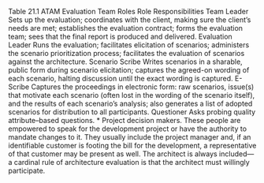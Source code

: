 Table 21.1 ATAM Evaluation Team Roles Role Responsibilities Team Leader Sets up the evaluation; coordinates with the client, making sure the client’s needs are met; establishes the evaluation contract; forms the evaluation team; sees that the final report is produced and delivered. Evaluation Leader Runs the evaluation; facilitates elicitation of scenarios; administers the scenario prioritization process; facilitates the evaluation of scenarios against the architecture. Scenario Scribe Writes scenarios in a sharable, public form during scenario elicitation; captures the agreed-on wording of each scenario, halting discussion until the exact wording is captured. E-Scribe Captures the proceedings in electronic form: raw scenarios, issue(s) that motivate each scenario (often lost in the wording of the scenario itself), and the results of each scenario’s analysis; also generates a list of adopted scenarios for distribution to all participants. Questioner Asks probing quality attribute–based questions. *  Project decision makers. These people are empowered to speak for the development project or have the authority to mandate changes to it. They usually include the project manager and, if an identifiable customer is footing the bill for the development, a representative of that customer may be present as well. The architect is always included—a cardinal rule of architecture evaluation is that the architect must willingly participate.